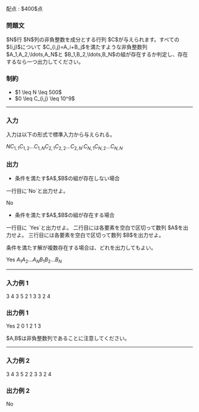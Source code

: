 
<div>

<span>

<span>

<p>
配点 : $400$点
</p>

<div>

<section>

### **問題文**

<p>
$N$行 $N$列の非負整数を成分とする行列 $C$が与えられます。すべての $(i,j)$について $C_{i,j}=A_i+B_j$を満たすような非負整数列 $A_1,A_2,\ldots,A_N$と $B_1,B_2,\ldots,B_N$の組が存在するか判定し、存在するなら一つ出力してください。 
</p>

</section>

</div>

<div>

<section>

### **制約**

<ul>

<li>
$1 \leq N \leq 500$
</li>

<li>
$0 \leq C_{i,j} \leq 10^9$
</li>

</ul>

</section>

</div>

---

<div>

<div>

<section>

### **入力**

<p>
入力は以下の形式で標準入力から与えられる。
</p>

<div>

$N$$C_{1,1}$$C_{1,2}$$\ldots$$C_{1,N}$$C_{2,1}$$C_{2,2}$$\ldots$$C_{2,N}$$:$$C_{N,1}$$C_{N,2}$$\ldots$$C_{N,N}$
</div>

</section>

</div>

<div>

<section>

### **出力**

<ul>

<li>
条件を満たす$A$,$B$の組が存在しない場合
</li>

</ul>

<p>
一行目に`No`と出力せよ。
</p>

<div>

No

</div>

<p>



</p>

<ul>

<li>
条件を満たす$A$,$B$の組が存在する場合
</li>

</ul>

<p>
一行目に `Yes`と出力せよ。
二行目には各要素を空白で区切って数列 $A$を出力せよ。
三行目には各要素を空白で区切って数列 $B$を出力せよ。
</p>

<p>
条件を満たす解が複数存在する場合は、どれを出力してもよい。
</p>

<div>

Yes
$A_1$$A_2$$\ldots$$A_N$$B_1$$B_2$$\ldots$$B_N$
</div>

</section>

</div>

</div>

---

<div>

<section>

### **入力例 1**

<div>

3
4 3 5
2 1 3
3 2 4

</div>

</section>

</div>

<div>

<section>

### **出力例 1**

<div>

Yes
2 0 1
2 1 3

</div>

<p>
$A,B$は非負整数列であることに注意してください。
</p>

</section>

</div>

---

<div>

<section>

### **入力例 2**

<div>

3
4 3 5
2 2 3
3 2 4

</div>

</section>

</div>

<div>

<section>

### **出力例 2**

<div>

No

</div>

</section>

</div>

</span>

</span>

</div>
